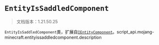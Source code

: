 # `EntityIsSaddledComponent`

> 文档版本：1.21.50.25

`EntityIsSaddledComponent`类，扩展自[`IEntityComponent`](./ientitycomponent.md)。script_api.mojang-minecraft.entityissaddledcomponent.description

